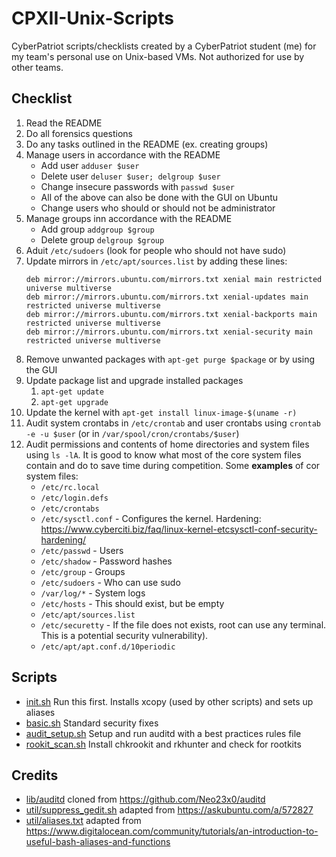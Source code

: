 # CPXII-Unix-Scripts
CyberPatriot scripts/checklists created by a CyberPatriot student (me) for my team's personal use on Unix-based VMs. Not authorized for use by other teams.
## Checklist
1. Read the README
2. Do all forensics questions
3. Do any tasks outlined in the README (ex. creating groups)
4. Manage users in accordance with the README
	* Add user `adduser $user`
	* Delete user `deluser $user; delgroup $user`
	* Change insecure passwords with `passwd $user`
	* All of the above can also be done with the GUI on Ubuntu
	* Change users who should or should not be administrator
5. Manage groups inn accordance with the README
	* Add group `addgroup $group`
	* Delete group `delgroup $group`
6. Aduit `/etc/sudoers` (look for people who should not have sudo)
7. Update mirrors in `/etc/apt/sources.list` by adding these lines:
	```
	deb mirror://mirrors.ubuntu.com/mirrors.txt xenial main restricted universe multiverse
	deb mirror://mirrors.ubuntu.com/mirrors.txt xenial-updates main restricted universe multiverse
	deb mirror://mirrors.ubuntu.com/mirrors.txt xenial-backports main restricted universe multiverse
	deb mirror://mirrors.ubuntu.com/mirrors.txt xenial-security main restricted universe multiverse
	```
8. Remove unwanted packages with `apt-get purge $package` or by using the GUI
9. Update package list and upgrade installed packages
	1. `apt-get update`
	2. `apt-get upgrade`
10. Update the kernel with `apt-get install linux-image-$(uname -r)`
11. Audit system crontabs in `/etc/crontab` and user crontabs using `crontab -e -u $user` (or in `/var/spool/cron/crontabs/$user`)
12. Audit permissions and contents of home directories and system files using `ls -lA`. It is good to know what most of the core system files contain and do to save time during competition. Some **examples** of cor system files:
	* `/etc/rc.local`
	* `/etc/login.defs`
	* `/etc/crontabs`
	* `/etc/sysctl.conf` - Configures the kernel. Hardening: https://www.cyberciti.biz/faq/linux-kernel-etcsysctl-conf-security-hardening/
	* `/etc/passwd` - Users
	* `/etc/shadow` - Password hashes
	* `/etc/group` - Groups
	* `/etc/sudoers` - Who can use sudo
	* `/var/log/*` - System logs
	* `/etc/hosts` - This should exist, but be empty
	* `/etc/apt/sources.list`
	* `/etc/securetty` - If the file does not exists, root can use any terminal. This is a potential security vulnerability).
	* `/etc/apt/apt.conf.d/10periodic`

## Scripts
* [init.sh](init.sh) Run this first. Installs xcopy (used by other scripts) and sets up aliases
* [basic.sh](basic.sh) Standard security fixes
* [audit_setup.sh](audit_setup.sh) Setup and run auditd with a best practices rules file
* [rookit_scan.sh](rootkit_scan.sh) Install chkrookit and rkhunter and check for rootkits

## Credits
* [lib/auditd](lib/auditd) cloned from https://github.com/Neo23x0/auditd
* [util/suppress_gedit.sh](util/suppress_gedit.sh) adapted from https://askubuntu.com/a/572827
* [util/aliases.txt](/util/aliases.txt) adapted from https://www.digitalocean.com/community/tutorials/an-introduction-to-useful-bash-aliases-and-functions
